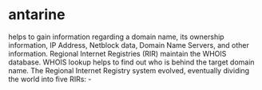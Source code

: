 # antarine
helps to gain information regarding a domain name, its ownership information, IP Address, Netblock data, Domain Name Servers, and other information. Regional Internet Registries (RIR) maintain the WHOIS database. WHOIS lookup helps to find out who is behind the target domain name.  The Regional Internet Registry system evolved, eventually dividing the world into five RIRs: -
